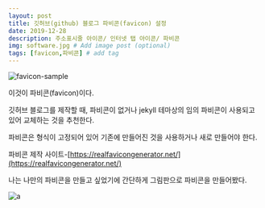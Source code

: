 ```yaml
---
layout: post
title: 깃허브(github) 블로그 파비콘(favicon) 설정
date: 2019-12-28
description: 주소표시줄 아이콘/ 인터넷 탭 아이콘/ 파비콘 
img: software.jpg # Add image post (optional)
tags: [favicon,파비콘] # add tag
---
```


![favicon-sample](/img/favicon-sample.png)

이것이 파비콘(favicon)이다.

깃허브 블로그를 제작할 때, 파비콘이 없거나 jekyll 테마상의 임의 파비콘이 사용되고 있어 교체하는 것을 추천한다.

파비콘은 형식이 고정되어 있어 기존에 만들어진 것을 사용하거나 새로 만들어야 한다.

파비콘 제작 사이트-[https://realfavicongenerator.net/](https://realfavicongenerator.net/)


나는 나만의 파비콘을 만들고 싶었기에 간단하게 그림판으로 파비콘을 만들어봤다.

![a](/img/parkday-black.png)